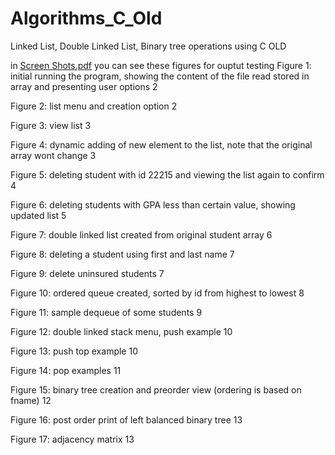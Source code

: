 # Algorithms_C_Old
Linked List, Double Linked List, Binary tree operations using C  OLD

in [Screen Shots.pdf](https://github.com/YasserAlmohammad/Algorithms_C_Old/blob/main/Screen%20Shots.pdf)
you can see these figures for ouptut testing
Figure 1: initial running the program, showing the content of the file read stored in array and presenting user options	2

Figure 2: list menu and creation option	2

Figure 3: view list	3

Figure 4: dynamic adding of new element to the list, note that the original array wont change	3

Figure 5: deleting student with id 22215 and viewing the list again to confirm	4

Figure 6: deleting students with GPA less than certain value, showing updated list	5

Figure 7: double linked list created from original student array	6

Figure 8: deleting a student using first and last name	7

Figure 9: delete uninsured students	7

Figure 10: ordered queue created, sorted by id from highest to lowest	8

Figure 11: sample dequeue of some students	9

Figure 12: double linked stack menu, push example	10

Figure 13: push top example	10

Figure 14: pop examples	11

Figure 15: binary tree creation and preorder view  (ordering is based on fname)	12

Figure 16: post order print of left balanced binary tree	13

Figure 17: adjacency matrix	13

